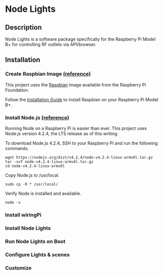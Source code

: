 # Node Lights

## Description
Node Lights is a software package specifically for the Raspberry Pi Model B+ for controlling RF outlets via API/browser.

## Installation
### Create Raspbian Image [(reference)](https://www.raspberrypi.org/downloads/raspbian/)
This project uses the [Raspbian](https://www.raspberrypi.org/downloads/raspbian/) image available from the Raspberry Pi Foundation.

Follow the [Installation Guide](https://www.raspberrypi.org/documentation/installation/installing-images/README.md) to install Raspbian on your Raspberry Pi Model B+.


### Install Node.js [(reference)](http://blog.wia.io/installing-node-js-v4-0-0-on-a-raspberry-pi/)
Running Node on a Raspberry Pi is easier than ever. This project uses Node.js version 4.2.4, the LTS release as of this writing.

To download Node.js 4.2.4, SSH to your Raspberry Pi and run the following commands.

```
wget https://nodejs.org/dist/v4.2.4/node-v4.2.4-linux-armv6l.tar.gz
tar -xvf node-v4.2.4-linux-armv6l.tar.gz
cd node-v4.2.4-linux-armv6l
```

Copy Node.js to /usr/local.

```
sudo cp -R * /usr/local/
```

Verify Node is installed and available.

```
node -v
```

### Install wiringPi

### Install Node Lights

### Run Node Lights on Boot

### Configure Lights & scenes

### Customize
